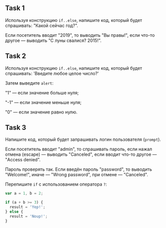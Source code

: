 ## Task 1

Используя конструкцию `if..else`, напишите код, который будет спрашивать: "Какой сейчас год?".

Если посетитель вводит "2019", то выводить "Вы правы!", если что-то другое — выводить "С луны свалися? 2015!".


## Task 2

Используя конструкцию `if..else`, напишите код, который будет спрашивать: 'Введите любое целое число?'

Затем выведите `alert`:

"1" — если значение больше нуля;

"-1" — если значение меньше нуля;

"0" — если значение равно нулю.


## Task 3

Напишите код, который будет запрашивать логин пользователя (`prompt`).

Если посетитель вводит "admin", то спрашивать пароль, если нажал отмена (escape) — выводить "Canceled", если вводит что-то другое — "Access denied".

Пароль проверять так. Если введён пароль "password", то выводить "Welcome!", иначе — "Wrong password", при отмене — "Canceled".

Перепишите `if` с использованием оператора `?`:

```javascript
var a = 1, b = 2;

if (a + b >= 3) {
  result = 'Yep!';
} else {
  result = 'Noup!';
}
```
